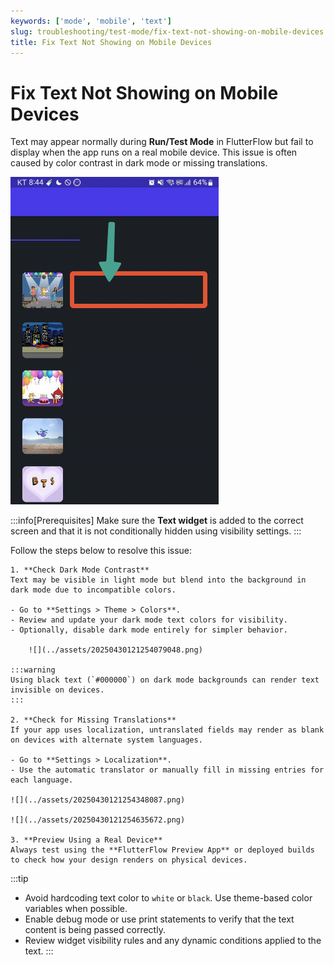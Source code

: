 ```yaml
---
keywords: ['mode', 'mobile', 'text']
slug: troubleshooting/test-mode/fix-text-not-showing-on-mobile-devices
title: Fix Text Not Showing on Mobile Devices
---
```


# Fix Text Not Showing on Mobile Devices

Text may appear normally during **Run/Test Mode** in FlutterFlow but fail to display when the app runs on a real mobile device. This issue is often caused by color contrast in dark mode or missing translations.

![](../assets/20250430121253789974.png)

:::info[Prerequisites]
Make sure the **Text widget** is added to the correct screen and that it is not conditionally hidden using visibility settings.
:::

Follow the steps below to resolve this issue:

    1. **Check Dark Mode Contrast**  
    Text may be visible in light mode but blend into the background in dark mode due to incompatible colors.

    - Go to **Settings > Theme > Colors**.
    - Review and update your dark mode text colors for visibility.
    - Optionally, disable dark mode entirely for simpler behavior.

        ![](../assets/20250430121254079048.png)

    :::warning
    Using black text (`#000000`) on dark mode backgrounds can render text invisible on devices.
    :::

    2. **Check for Missing Translations**  
    If your app uses localization, untranslated fields may render as blank on devices with alternate system languages.

    - Go to **Settings > Localization**.
    - Use the automatic translator or manually fill in missing entries for each language.

    ![](../assets/20250430121254348087.png)

    ![](../assets/20250430121254635672.png)

    3. **Preview Using a Real Device**  
    Always test using the **FlutterFlow Preview App** or deployed builds to check how your design renders on physical devices.

:::tip
- Avoid hardcoding text color to `white` or `black`. Use theme-based color variables when possible.
- Enable debug mode or use print statements to verify that the text content is being passed correctly.
- Review widget visibility rules and any dynamic conditions applied to the text.
:::